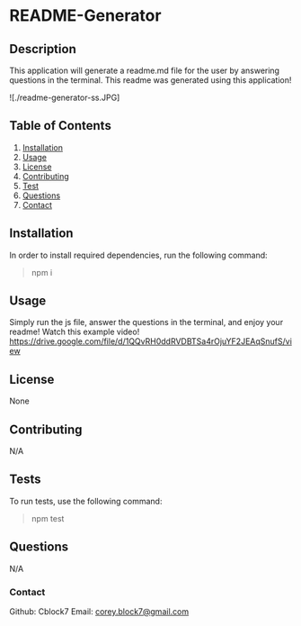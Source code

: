 # README-Generator
## Description 
This application will generate a readme.md file for the user by answering questions in the terminal. This readme was generated using this application!

![./readme-generator-ss.JPG] 

## Table of Contents 
1. [Installation](#installation) 
2. [Usage](#usage) 
3. [License](#license) 
4. [Contributing](#contributing) 
5. [Test](#tests)
6. [Questions](#questions)
7. [Contact](#contact) 

## Installation <a name="installation"></a>
In order to install required dependencies, run the following command:
> npm i 

## Usage 
Simply run the js file, answer the questions in the terminal, and enjoy your readme!
Watch this example video!
https://drive.google.com/file/d/1QQvRH0ddRVDBTSa4rOjuYF2JEAqSnufS/view

## License 
None 

## Contributing 
N/A 

## Tests 
To run tests, use the following command:
> npm test 

## Questions 
N/A

### Contact
Github: Cblock7
Email: corey.block7@gmail.com    

    
